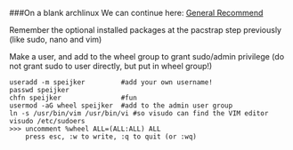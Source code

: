 ###On a blank archlinux
We can continue here: [General Recommend](https://wiki.archlinux.org/title/General_recommendations)

Remember the optional installed packages at the pacstrap step previously (like sudo, nano and vim)

Make a user, and add to the wheel group to grant sudo/admin privilege (do not grant sudo to user directly, but put in wheel group!)
```
useradd -m speijker         #add your own username!
passwd speijker
chfn speijker               #fun
usermod -aG wheel speijker  #add to the admin user group
ln -s /usr/bin/vim /usr/bin/vi #so visudo can find the VIM editor
visudo /etc/sudoers
>>> uncomment %wheel ALL=(ALL:ALL) ALL
    press esc, :w to write, :q to quit (or :wq)
```
